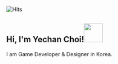 <!--- P R O F I L E   V I E W S   C O U N T E R S --->
![Hits](https://hits.seeyoufarm.com/api/count/incr/badge.svg?url=https%3A%2F%2Fgithub.com%2FMellow1213&count_bg=%23B7BDD1&title_bg=%235F99BC&icon=&icon_color=%23E7E7E7&title=Profile+View&edge_flat=false)


<!--- A B O U T  M E --->
<h2>Hi, I'm Yechan Choi!<img src="https://media.giphy.com/media/TjaTrZlziu73ZZzgXj/giphy.gif" width="50">
</h2>

I am Game Developer & Designer in Korea.


